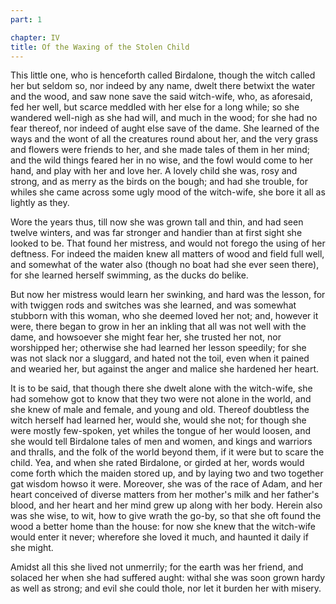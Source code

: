 ```yaml
---
part: 1

chapter: IV
title: Of the Waxing of the Stolen Child
---
```


This little one, who is henceforth called Birdalone, though the witch called her but seldom so, nor indeed by any name, dwelt there betwixt the water and the wood, and saw none save the said witch-wife, who, as aforesaid, fed her well, but scarce meddled with her else for a long while; so she wandered well-nigh as she had will, and much in the wood; for she had no fear thereof, nor indeed of aught else save of the dame. She learned of the ways and the wont of all the creatures round about her, and the very grass and flowers were friends to her, and she made tales of them in her mind; and the wild things feared her in no wise, and the fowl would come to her hand, and play with her and love her. A lovely child she was, rosy and strong, and as merry as the birds on the bough; and had she trouble, for whiles she came across some ugly mood of the witch-wife, she bore it all as lightly as they.

Wore the years thus, till now she was grown tall and thin, and had seen twelve winters, and was far stronger and handier than at first sight she looked to be. That found her mistress, and would not forego the using of her deftness. For indeed the maiden knew all matters of wood and field full well, and somewhat of the water also (though no boat had she ever seen there), for she learned herself swimming, as the ducks do belike.

But now her mistress would learn her swinking, and hard was the lesson, for with twiggen rods and switches was she learned, and was somewhat stubborn with this woman, who she deemed loved her not; and, however it were, there began to grow in her an inkling that all was not well with the dame, and howsoever she might fear her, she trusted her not, nor worshipped her; otherwise she had learned her lesson speedily; for she was not slack nor a sluggard, and hated not the toil, even when it pained and wearied her, but against the anger and malice she hardened her heart.

It is to be said, that though there she dwelt alone with the witch-wife, she had somehow got to know that they two were not alone in the world, and she knew of male and female, and young and old. Thereof doubtless the witch herself had learned her, would she, would she not; for though she were mostly few-spoken, yet whiles the tongue of her would loosen, and she would tell Birdalone tales of men and women, and kings and warriors and thralls, and the folk of the world beyond them, if it were but to scare the child. Yea, and when she rated Birdalone, or girded at her, words would come forth which the maiden stored up, and by laying two and two together gat wisdom howso it were. Moreover, she was of the race of Adam, and her heart conceived of diverse matters from her mother's milk and her father's blood, and her heart and her mind grew up along with her body. Herein also was she wise, to wit, how to give wrath the go-by, so that she oft found the wood a better home than the house: for now she knew that the witch-wife would enter it never; wherefore she loved it much, and haunted it daily if she might.

Amidst all this she lived not unmerrily; for the earth was her friend, and solaced her when she had suffered aught: withal she was soon grown hardy as well as strong; and evil she could thole, nor let it burden her with misery.
